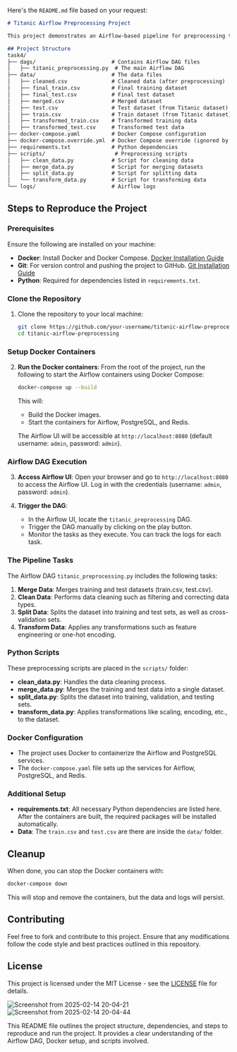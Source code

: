 Here's the `README.md` file based on your request:

```markdown
# Titanic Airflow Preprocessing Project

This project demonstrates an Airflow-based pipeline for preprocessing the Titanic dataset. The pipeline consists of multiple tasks that include merging, cleaning, transforming, and splitting the dataset into train and test sets. The project uses Docker for containerization, with all dependencies specified in `requirements.txt`.

## Project Structure
task4/
├── dags/                        # Contains Airflow DAG files
│   ├── titanic_preprocessing.py  # The main Airflow DAG
├── data/                        # The data files
│   ├── cleaned.csv              # Cleaned data (after preprocessing)
│   ├── final_train.csv          # Final training dataset
│   ├── final_test.csv           # Final test dataset
│   ├── merged.csv               # Merged dataset
│   ├── test.csv                 # Test dataset (from Titanic dataset)
│   ├── train.csv                # Train dataset (from Titanic dataset)
│   ├── transformed_train.csv    # Transformed training data
│   ├── transformed_test.csv     # Transformed test data
├── docker-compose.yaml          # Docker Compose configuration
├── docker-compose.override.yml  # Docker Compose override (ignored by Git)
├── requirements.txt             # Python dependencies
├── scripts/                      # Preprocessing scripts
│   ├── clean_data.py            # Script for cleaning data
│   ├── merge_data.py            # Script for merging datasets
│   ├── split_data.py            # Script for splitting data
│   └── transform_data.py        # Script for transforming data
└── logs/                        # Airflow logs
```

## Steps to Reproduce the Project

### Prerequisites

Ensure the following are installed on your machine:
- **Docker**: Install Docker and Docker Compose. [Docker Installation Guide](https://docs.docker.com/get-docker/)
- **Git**: For version control and pushing the project to GitHub. [Git Installation Guide](https://git-scm.com/book/en/v2/Getting-Started-Installing-Git)
- **Python**: Required for dependencies listed in `requirements.txt`.

### Clone the Repository

1. Clone the repository to your local machine:
   ```bash
   git clone https://github.com/your-username/titanic-airflow-preprocessing.git
   cd titanic-airflow-preprocessing
   ```

### Setup Docker Containers

2. **Run the Docker containers**:
   From the root of the project, run the following to start the Airflow containers using Docker Compose:
   ```bash
   docker-compose up --build
   ```
   This will:
   - Build the Docker images.
   - Start the containers for Airflow, PostgreSQL, and Redis.
   
   The Airflow UI will be accessible at `http://localhost:8080` (default username: `admin`, password: `admin`).

### Airflow DAG Execution

3. **Access Airflow UI**:
   Open your browser and go to `http://localhost:8080` to access the Airflow UI. Log in with the credentials (username: `admin`, password: `admin`).

4. **Trigger the DAG**:
   - In the Airflow UI, locate the `titanic_preprocessing` DAG.
   - Trigger the DAG manually by clicking on the play button.
   - Monitor the tasks as they execute. You can track the logs for each task.

### The Pipeline Tasks

The Airflow DAG `titanic_preprocessing.py` includes the following tasks:

1. **Merge Data**: Merges training and test datasets (train.csv, test.csv).
2. **Clean Data**: Performs data cleaning such as filtering and correcting data types.
3. **Split Data**: Splits the dataset into training and test sets, as well as cross-validation sets.
4. **Transform Data**: Applies any transformations such as feature engineering or one-hot encoding.

### Python Scripts

These preprocessing scripts are placed in the `scripts/` folder:

- **clean_data.py**: Handles the data cleaning process.
- **merge_data.py**: Merges the training and test data into a single dataset.
- **split_data.py**: Splits the dataset into training, validation, and testing sets.
- **transform_data.py**: Applies transformations like scaling, encoding, etc., to the dataset.

### Docker Configuration

- The project uses Docker to containerize the Airflow and PostgreSQL services.
- The `docker-compose.yaml` file sets up the services for Airflow, PostgreSQL, and Redis.

### Additional Setup

- **requirements.txt**: All necessary Python dependencies are listed here. After the containers are built, the required packages will be installed automatically.
- **Data**: The `train.csv` and `test.csv` are there  are inside the  `data/` folder.

## Cleanup

When done, you can stop the Docker containers with:
```bash
docker-compose down
```
This will stop and remove the containers, but the data and logs will persist.

## Contributing

Feel free to fork and contribute to this project. Ensure that any modifications follow the code style and best practices outlined in this repository.

## License

This project is licensed under the MIT License - see the [LICENSE](LICENSE) file for details.


![Screenshot from 2025-02-14 20-04-21](https://github.com/user-attachments/assets/dc494815-b377-47c0-a3ab-564b47c4c182)
![Screenshot from 2025-02-14 20-04-44](https://github.com/user-attachments/assets/64258ca3-6798-4ec2-b738-47f27c3df5be)




This README file outlines the project structure, dependencies, and steps to reproduce and run the project. It provides a clear understanding of the Airflow DAG, Docker setup, and scripts involved.
